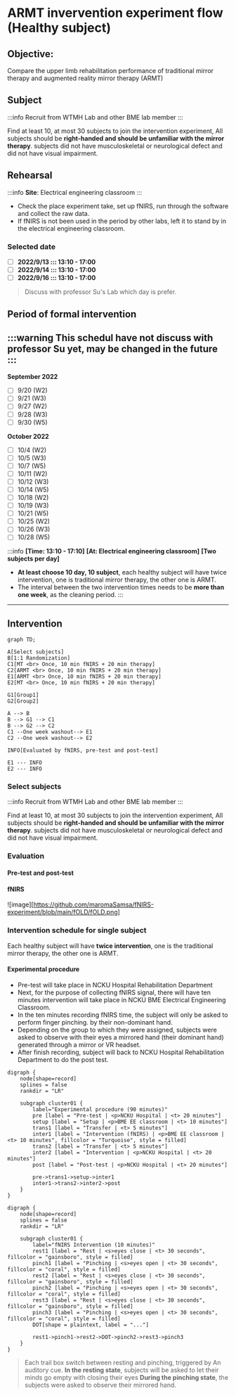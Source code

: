 # ARMT invervention experiment flow (Healthy subject) 


## Objective: 

Compare the upper limb rehabilitation performance of traditional mirror therapy and augmented reality mirror therapy (ARMT)

## Subject
:::info
Recruit from WTMH Lab and other BME lab member
:::

Find at least 10, at most 30 subjects to join the intervention experiment, All subjects should be **right-handed and should be unfamiliar with the mirror therapy**. subjects did not have musculoskeletal or neurological defect and did not have visual impairment.

## Rehearsal
:::info
**Site**: Electrical engineering classroom
:::
 - Check the place experiment take, set up fNIRS, run through the software and collect the raw data. 
 - If fNIRS is not been used in the period by other labs, left it to stand by in the electrical engineering classroom.

### Selected date
- [ ] **2022/9/13 ::: 13:10 - 17:00**
- [ ] **2022/9/14 ::: 13:10 - 17:00**
- [ ] **2022/9/16 ::: 13:10 - 17:00**
> Discuss with professor Su's Lab which day is prefer.

## Period of formal intervention
:::warning
This schedul have **not** discuss with professor Su yet, may be changed in the future
:::
---


**September 2022**
- [ ] 9/20 (W2)
- [ ] 9/21 (W3)
- [ ] 9/27 (W2)
- [ ] 9/28 (W3)
- [ ] 9/30 (W5)

**October 2022**
- [ ] 10/4 (W2)
- [ ] 10/5 (W3)
- [ ] 10/7 (W5)
- [ ] 10/11 (W2)
- [ ] 10/12 (W3)
- [ ] 10/14 (W5)
- [ ] 10/18 (W2)
- [ ] 10/19 (W3)
- [ ] 10/21 (W5)
- [ ] 10/25 (W2)
- [ ] 10/26 (W3)
- [ ] 10/28 (W5)

:::info
**[Time: 13:10 - 17:10]**
**[At: Electrical engineering classroom]** 
**[Two subjects per day]**

 - **At least choose 10 day, 10 subject**, each healthy subject will have twice intervention, one is traditional mirror therapy, the other one is ARMT.
 - The interval between the two intervention times needs to be **more than one week**, as the cleaning period.
:::

---

## Intervention

```mermaid
graph TD;

A[Select subjects]
B[1:1 Randomization]
C1[MT <br> Once, 10 min fNIRS + 20 min therapy]
C2[ARMT <br> Once, 10 min fNIRS + 20 min therapy]
E1[ARMT <br> Once, 10 min fNIRS + 20 min therapy]
E2[MT <br> Once, 10 min fNIRS + 20 min therapy]

G1[Group1]
G2[Group2]

A --> B
B --> G1 --> C1
B --> G2 --> C2
C1 --One week washout--> E1
C2 --One week washout--> E2

INFO[Evaluated by fNIRS, pre-test and post-test]

E1 --- INFO
E2 --- INFO
```

### Select subjects
:::info
Recruit from WTMH Lab and other BME lab member
:::

Find at least 10, at most 30 subjects to join the intervention experiment, All subjects should be **right-handed and should be unfamiliar with the mirror therapy**. subjects did not have musculoskeletal or neurological defect and did not have visual impairment.

### Evaluation 
#### Pre-test and post-test
#### fNIRS

![image][https://github.com/maromaSamsa/fNIRS-experiment/blob/main/fOLD/fOLD.png]

### Intervention schedule for single subject
Each healthy subject will have **twice intervention**, one is the traditional mirror therapy, the other one is ARMT.

#### Experimental procedure
 - Pre-test will take place in NCKU Hospital Rehabilitation Department
 - Next, for the purpose of collecting fNIRS signal, there will have ten minutes intervention will take place in NCKU BME Electrical Engineering Classroom.
 - In the ten minutes recording fNIRS time, the subject will only be asked to perform finger pinching. by their non-dominant hand. 
 - Depending on the group to which they were assigned, subjects were asked to observe with their eyes a mirrored hand (their dominant hand) generated through a mirror or VR headset.
 - After finish recording, subject will back to NCKU Hospital Rehabilitation Department to do the post test.


```graphviz
digraph {
    node[shape=record]
    splines = false
    rankdir = "LR"
    
    subgraph cluster01 {
        label="Experimental procedure (90 minutes)"
        pre [label = "Pre-test | <p>NCKU Hospital | <t> 20 minutes"]
        setup [label = "Setup | <p>BME EE classroom | <t> 10 minutes"]
        trans1 [label = "Transfer | <t> 5 minutes"]
        inter1 [label = "Intervention (fNIRS) | <p>BME EE classroom | <t> 10 minutes", fillcolor = "Turquoise", style = filled]
        trans2 [label = "Transfer | <t> 5 minutes"]
        inter2 [label = "Intervention | <p>NCKU Hospital | <t> 20 minutes"]
        post [label = "Post-test | <p>NCKU Hospital | <t> 20 minutes"]
        
        pre->trans1->setup->inter1
        inter1->trans2->inter2->post
    }
}
```


```graphviz
digraph {
    node[shape=record]
    splines = false
    rankdir = "LR"
    
    subgraph cluster01 {
        label="fNIRS Intervention (10 minutes)"
        rest1 [label = "Rest | <s>eyes close | <t> 30 seconds", fillcolor = "gainsboro", style = filled]
        pinch1 [label = "Pinching | <s>eyes open | <t> 30 seconds", fillcolor = "coral", style = filled]
        rest2 [label = "Rest | <s>eyes close | <t> 30 seconds", fillcolor = "gainsboro", style = filled]
        pinch2 [label = "Pinching | <s>eyes open | <t> 30 seconds", fillcolor = "coral", style = filled]
        rest3 [label = "Rest | <s>eyes close | <t> 30 seconds", fillcolor = "gainsboro", style = filled]
        pinch3 [label = "Pinching | <s>eyes open | <t> 30 seconds", fillcolor = "coral", style = filled]
        DOT[shape = plaintext, label = "..."]
        
        rest1->pinch1->rest2->DOT->pinch2->rest3->pinch3
    }
}
```
> Each trail box switch between resting and pinching, triggered by An auditory cue.
> **In the resting state**, subjects will be asked to let their minds go empty with closing their eyes
> **During the pinching state**, the subjects were asked to observe their mirrored hand.




 


